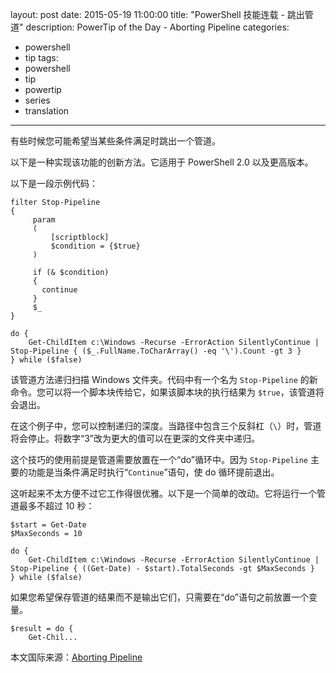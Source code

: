 layout: post
date: 2015-05-19 11:00:00
title: "PowerShell 技能连载 - 跳出管道"
description: PowerTip of the Day - Aborting Pipeline
categories:
- powershell
- tip
tags:
- powershell
- tip
- powertip
- series
- translation
---
有些时候您可能希望当某些条件满足时跳出一个管道。

以下是一种实现该功能的创新方法。它适用于 PowerShell 2.0 以及更高版本。

以下是一段示例代码：

    filter Stop-Pipeline 
    {
         param
         (
             [scriptblock]
             $condition = {$true}
         )
    
         if (& $condition) 
         {
           continue
         }
         $_
    }
    
    do {
        Get-ChildItem c:\Windows -Recurse -ErrorAction SilentlyContinue | Stop-Pipeline { ($_.FullName.ToCharArray() -eq '\').Count -gt 3 } 
    } while ($false)

该管道方法递归扫描 Windows 文件夹。代码中有一个名为 `Stop-Pipeline` 的新命令。您可以将一个脚本块传给它，如果该脚本块的执行结果为 `$true`，该管道将会退出。

在这个例子中，您可以控制递归的深度。当路径中包含三个反斜杠（`\`）时，管道将会停止。将数字“3”改为更大的值可以在更深的文件夹中递归。

这个技巧的使用前提是管道需要放置在一个“do”循环中。因为 `Stop-Pipeline` 主要的功能是当条件满足时执行“`Continue`”语句，使 do 循环提前退出。

这听起来不太方便不过它工作得很优雅。以下是一个简单的改动。它将运行一个管道最多不超过 10 秒：

    $start = Get-Date
    $MaxSeconds = 10
    
    do {
        Get-ChildItem c:\Windows -Recurse -ErrorAction SilentlyContinue | Stop-Pipeline { ((Get-Date) - $start).TotalSeconds -gt $MaxSeconds } 
    } while ($false)

如果您希望保存管道的结果而不是输出它们，只需要在“do”语句之前放置一个变量。

    $result = do {
        Get-Chil...

<!--more-->
本文国际来源：[Aborting Pipeline](http://community.idera.com/powershell/powertips/b/tips/posts/aborting-pipeline)
